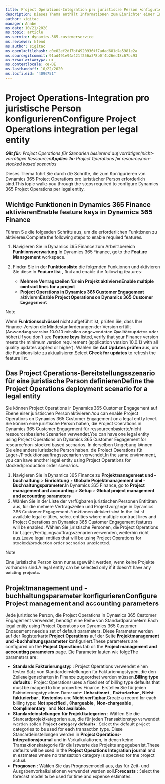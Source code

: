 ```yaml
---
title: Project Operations-Integration pro juristische Person konfigurieren
description: Dieses Thema enthält Informationen zum Einrichten einer Integration durch eine juristische Person in Project Operations.
author: sigitac
manager: Annbe
ms.date: 10/21/2020
ms.topic: article
ms.service: dynamics-365-customerservice
ms.reviewer: kfend
ms.author: sigitac
ms.openlocfilehash: c0e02ef2d17bf49209369f7adad681d9a5981e2a
ms.sourcegitcommit: 91ad491e94a421f256a378b0f4b26ed48c67bc93
ms.translationtype: HT
ms.contentlocale: de-DE
ms.lasthandoff: 10/22/2020
ms.locfileid: "4096751"
---
```

# <a name="configure-project-operations-integration-per-legal-entity"></a><span data-ttu-id="41a8a-103">Project Operations-Integration pro juristische Person konfigurieren</span><span class="sxs-lookup"><span data-stu-id="41a8a-103">Configure Project Operations integration per legal entity</span></span> 

<span data-ttu-id="41a8a-104">_**Gilt für:** Project Operations für Szenarien basierend auf vorrätigen/nicht-vorrätigen Ressourcen_</span><span class="sxs-lookup"><span data-stu-id="41a8a-104">_**Applies To:** Project Operations for resource/non-stocked based scenarios_</span></span>

<span data-ttu-id="41a8a-105">Dieses Thema führt Sie durch die Schritte, die zum Konfigurieren von Dynamics 365 Project Operations pro juristischer Person erforderlich sind.</span><span class="sxs-lookup"><span data-stu-id="41a8a-105">This topic walks you through the steps required to configure Dynamics 365 Project Operations per legal entity.</span></span>

## <a name="enable-feature-keys-in-dynamics-365-finance"></a><span data-ttu-id="41a8a-106">Wichtige Funktionen in Dynamics 365 Finance aktivieren</span><span class="sxs-lookup"><span data-stu-id="41a8a-106">Enable feature keys in Dynamics 365 Finance</span></span>

<span data-ttu-id="41a8a-107">Führen Sie die folgenden Schritte aus, um die erforderlichen Funktionen zu aktivieren.</span><span class="sxs-lookup"><span data-stu-id="41a8a-107">Complete the following steps to enable required features.</span></span>

1. <span data-ttu-id="41a8a-108">Navigieren Sie in Dynamics 365 Finance zum Arbeitsbereich **Funktionsverwaltung**.</span><span class="sxs-lookup"><span data-stu-id="41a8a-108">In Dynamics 365 Finance, go to the **Feature Management** workspace.</span></span>
2. <span data-ttu-id="41a8a-109">Finden Sie in der **Funktionsliste** die folgenden Funktionen und aktivieren Sie diese:</span><span class="sxs-lookup"><span data-stu-id="41a8a-109">In **Feature list** , find and enable the following features:</span></span>
  
    - <span data-ttu-id="41a8a-110">**Mehrere Vertragszeilen für ein Projekt aktivieren**</span><span class="sxs-lookup"><span data-stu-id="41a8a-110">**Enable multiple contract lines for a project**</span></span>
    - <span data-ttu-id="41a8a-111">**Project Operations in Dynamics 365 Customer Engagement** aktivieren</span><span class="sxs-lookup"><span data-stu-id="41a8a-111">**Enable Project Operations on Dynamics 365 Customer Engagement**</span></span>

> [!NOTE]
> <span data-ttu-id="41a8a-112">Wenn **Funktionsschlüssel** nicht aufgeführt ist, prüfen Sie, dass Ihre Finance-Version die Mindestanforderungen der Version erfüllt (Anwendungsversion 10.0.13 mit allen angewendeten Qualitätsupdates oder höher).</span><span class="sxs-lookup"><span data-stu-id="41a8a-112">If you don't see **Feature keys** listed, verify that your Finance version meets the minimum version requirement (application version 10.0.13 with all quality updates applied or higher).</span></span> <span data-ttu-id="41a8a-113">Wählen Sie **Auf Updates prüfen** aus, um die Funktionsliste zu aktualisieren.</span><span class="sxs-lookup"><span data-stu-id="41a8a-113">Select **Check for updates** to refresh the feature list.</span></span>

## <a name="define-the-project-operations-deployment-scenario-for-a-legal-entity"></a><span data-ttu-id="41a8a-114">Das Project Operations-Bereitstellungsszenario für eine juristische Person definieren</span><span class="sxs-lookup"><span data-stu-id="41a8a-114">Define the Project Operations deployment scenario for a legal entity</span></span>

<span data-ttu-id="41a8a-115">Sie können Project Operations in Dynamics 365 Customer Engagement auf Ebene einer juristischen Person aktivieren.</span><span class="sxs-lookup"><span data-stu-id="41a8a-115">You can enable Project Operations on Dynamics 365 Customer Engagement on a legal entity level.</span></span> <span data-ttu-id="41a8a-116">Sie können eine juristische Person haben, die Project Operations in Dynamics 365 Customer Engagement für ressourcenbasierte/nicht ressourcenbasierte Szenarien verwendet.</span><span class="sxs-lookup"><span data-stu-id="41a8a-116">You can have one legal entity using Project Operations on Dynamics 365 Customer Engagement for resource/non-stocked based scenarios.</span></span> <span data-ttu-id="41a8a-117">In derselben Umgebung können Sie eine andere juristische Person haben, die Project Operations für Lager-/Produktionsauftragsszenarien verwendet.</span><span class="sxs-lookup"><span data-stu-id="41a8a-117">In the same environment, you can have another legal entity using Project Operations for stocked/production order scenarios.</span></span>

1. <span data-ttu-id="41a8a-118">Navigieren Sie in Dynamics 365 Finance zu **Projektmanagement und -buchhaltung** > **Einrichtung** > **Globale Projektmanagement und -Buchhaltungsparameter**.</span><span class="sxs-lookup"><span data-stu-id="41a8a-118">In Dynamics 365 Finance, go to **Project management and accounting** > **Setup** > **Global project management and accounting parameters**.</span></span>
2. <span data-ttu-id="41a8a-119">Wählen Sie in der Liste der verfügbaren juristischen Personen Entitäten aus, für die mehrere Vertragszeilen und Projektvorgänge in Dynamics 365 Customer Engagement-Funktionen aktiviert sind.</span><span class="sxs-lookup"><span data-stu-id="41a8a-119">In the list of available legal entities, select entities where multiple contract lines and Project Operations on Dynamics 365 Customer Engagement features will be enabled.</span></span> <span data-ttu-id="41a8a-120">Wählen Sie juristische Personen, die Project Operations für Lager-/Fertigungsauftragsszenarien verwenden, weiterhin nicht aus.</span><span class="sxs-lookup"><span data-stu-id="41a8a-120">Leave legal entities that will be using Project Operations for stocked/production order scenarios unselected.</span></span>

> [!NOTE]
> <span data-ttu-id="41a8a-121">Eine juristische Person kann nur ausgewählt werden, wenn keine Projekte vorhanden sind.</span><span class="sxs-lookup"><span data-stu-id="41a8a-121">A legal entity can be selected only if it doesn't have any existing projects.</span></span>

## <a name="configure-project-management-and-accounting-parameters"></a><span data-ttu-id="41a8a-122">Projektmanagement und -buchhaltungsparameter konfigurieren</span><span class="sxs-lookup"><span data-stu-id="41a8a-122">Configure Project management and accounting parameters</span></span>

<span data-ttu-id="41a8a-123">Jede juristische Person, die Project Operations in Dynamics 365 Customer Engagement verwendet, benötigt eine Reihe von Standardparametern.</span><span class="sxs-lookup"><span data-stu-id="41a8a-123">Each legal entity using Project Operations on Dynamics 365 Customer Engagement needs a set of default parameters.</span></span> <span data-ttu-id="41a8a-124">Diese Parameter werden auf der Registerkarte **Project Operations** auf der Seite **Projektmanagement und -buchhaltungsparameter** konfiguriert.</span><span class="sxs-lookup"><span data-stu-id="41a8a-124">These parameters are configured on the **Project Operations** tab on the **Project management and accounting parameters** page.</span></span> <span data-ttu-id="41a8a-125">Die Parameter lauten wie folgt:</span><span class="sxs-lookup"><span data-stu-id="41a8a-125">The parameters are:</span></span>

  - <span data-ttu-id="41a8a-126">**Standards Fakturierungstyp** : Project Operations verwendet einen festen Satz von Standardeinstellungen für Fakturierungstypen, die den Zeileneigenschaften in Finance zugeordnet werden müssen.</span><span class="sxs-lookup"><span data-stu-id="41a8a-126">**Billing type defaults** : Project Operations uses a fixed set of billing type defaults that must be mapped to line properties Finance.</span></span> <span data-ttu-id="41a8a-127">Erstellen Sie für jeden Fakturierungstyp einen Datensatz: **Unbestimmt** , **Fakturierbar** , **Nicht fakturierbar** , **Kostenlos** und **Nicht verfügbar**.</span><span class="sxs-lookup"><span data-stu-id="41a8a-127">Create a record for each billing type: **Not specified** , **Chargeable** , **Non-chargeable** , **Complimentary** , and **Not available**.</span></span>
  - <span data-ttu-id="41a8a-128">**Standardeinstellungen für Projektkategorien** : Wählen Sie die Standardprojektkategorien aus, die für jeden Transaktionstyp verwendet werden sollen.</span><span class="sxs-lookup"><span data-stu-id="41a8a-128">**Project category defaults** : Select the default project categories to be used for each transaction type.</span></span> <span data-ttu-id="41a8a-129">Diese Standardeinstellungen werden in **Project Operations-Integrationsjournal** und in Vorkalkulationen, in denen keine Transaktionskategorie für die Istwerte des Projekts angegeben ist.</span><span class="sxs-lookup"><span data-stu-id="41a8a-129">These defaults will be used in the **Project Operations Integration journal** and in estimates where no transaction category is specified for the project actual.</span></span>
  - <span data-ttu-id="41a8a-130">**Prognosen** : Wählen Sie das Prognosemodell aus, das für Zeit- und Ausgabenvorkalkulationen verwendet werden soll.</span><span class="sxs-lookup"><span data-stu-id="41a8a-130">**Forecasts** : Select the forecast model to be used for time and expense estimates.</span></span>
